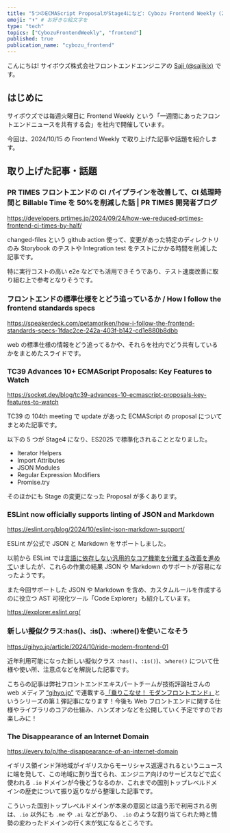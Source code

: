 ```yaml
---
title: "5つのECMAScript ProposalがStage4になど: Cybozu Frontend Weekly (2024-10-15号)" # 目立ったニュースを選ぶ
emoji: "⬆️" # お好きな絵文字を
type: "tech"
topics: ["CybozuFrontendWeekly", "frontend"]
published: true
publication_name: "cybozu_frontend"
---
```


こんにちは! サイボウズ株式会社フロントエンドエンジニアの [Saji (@sajikix)](https://twitter.com/sajikix) です。

## はじめに

サイボウズでは毎週火曜日に Frontend Weekly という「一週間にあったフロントエンドニュースを共有する会」を社内で開催しています。

今回は、2024/10/15 の Frontend Weekly で取り上げた記事や話題を紹介します。

## 取り上げた記事・話題

### PR TIMES フロントエンドの CI パイプラインを改善して、CI 処理時間と Billable Time を 50%を削減した話 | PR TIMES 開発者ブログ

https://developers.prtimes.jp/2024/09/24/how-we-reduced-prtimes-frontend-ci-times-by-half/

changed-files という github action 使って、変更があった特定のディレクトリのみ Storybook のテストや Integration test をテストにかかる時間を削減した記事です。

特に実行コストの高い e2e などでも活用できそうであり、テスト速度改善に取り組む上で参考となりそうです。

### フロントエンドの標準仕様をとどう追っているか / How I follow the frontend standards specs

https://speakerdeck.com/petamoriken/how-i-follow-the-frontend-standards-specs-1fdac2ce-242a-403f-b142-cd1e880b8dbb

web の標準仕様の情報をどう追ってるかや、それらを社内でどう共有しているかをまとめたスライドです。

### TC39 Advances 10+ ECMAScript Proposals: Key Features to Watch

https://socket.dev/blog/tc39-advances-10-ecmascript-proposals-key-features-to-watch

TC39 の 104th meeting で update があった ECMAScript の proposal についてまとめた記事です。

以下の 5 つが Stage4 になり、ES2025 で標準化されることとなりました。

- Iterator Helpers
- Import Attributes
- JSON Modules
- Regular Expression Modifiers
- Promise.try

そのほかにも Stage の変更になった Proposal が多くあります。

### ESLint now officially supports linting of JSON and Markdown

https://eslint.org/blog/2024/10/eslint-json-markdown-support/

ESLint が公式で JSON と Markdown をサポートしました。

以前から ESLint では[言語に依存しない汎用的なコア機能を分離する改善を進めて](https://eslint.org/blog/2024/07/whats-coming-next-for-eslint/)いましたが、これらの作業の結果 JSON や Markdown のサポートが容易になったようです。

また今回サポートした JSON や Markdown を含め、カスタムルールを作成するのに役立つ AST 可視化ツール「Code Explorer」も紹介しています。

https://explorer.eslint.org/

### 新しい擬似クラス:has()⁠⁠、:is()⁠⁠、:where()を使いこなそう

https://gihyo.jp/article/2024/10/ride-modern-frontend-01

近年利用可能になった新しい擬似クラス `:has()⁠`⁠、`:is()`)⁠、:`where()` について仕様や使い所、注意点などを解説した記事です。

こちらの記事は弊社フロントエンドエキスパートチームが技術評論社さんの web メディア [“⁠gihyo.jp⁠”](https://gihyo.jp/) で連載する[「乗りこなせ！ モダンフロントエンド」](https://gihyo.jp/list/group/%E4%B9%97%E3%82%8A%E3%81%93%E3%81%AA%E3%81%9B-%E3%83%A2%E3%83%80%E3%83%B3%E3%83%95%E3%83%AD%E3%83%B3%E3%83%88%E3%82%A8%E3%83%B3%E3%83%89#rt:/article/2024/10/ride-modern-frontend-01)というシリーズの第１弾記事になります！今後も Web フロントエンドに関する仕様やライブラリのコアの仕組み、ハンズオンなどを公開していく予定ですのでお楽しみに！

### The Disappearance of an Internet Domain

https://every.to/p/the-disappearance-of-an-internet-domain

イギリス領インド洋地域がイギリスからモーリシャス返還されるというニュースに端を発して、この地域に割り当てられ、エンジニア向けのサービスなどで広く使われる `.io` ドメインが今後どうなるのか、これまでの国別トップレベルドメインの歴史について振り返りながら整理した記事です。

こういった国別トップレベルドメインが本来の意図とは違う形で利用される例は、`.io` 以外にも `.me` や `.ai` などがあり、 `.io` のような割り当てられた時と情勢の変わったドメインの行く末が気になるところです。
